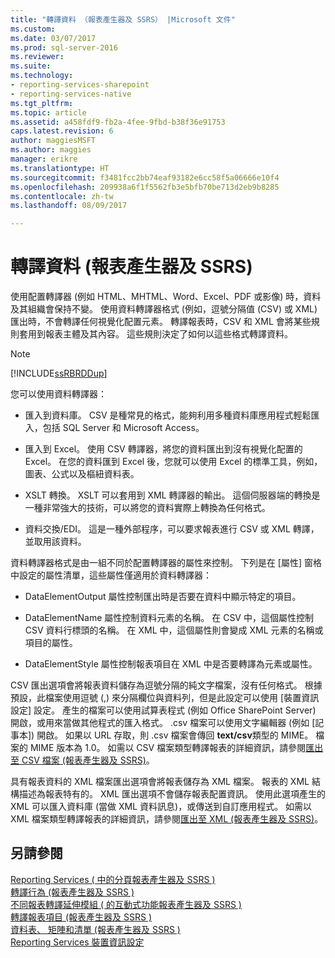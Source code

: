 ```yaml
---
title: "轉譯資料 （報表產生器及 SSRS） |Microsoft 文件"
ms.custom: 
ms.date: 03/07/2017
ms.prod: sql-server-2016
ms.reviewer: 
ms.suite: 
ms.technology:
- reporting-services-sharepoint
- reporting-services-native
ms.tgt_pltfrm: 
ms.topic: article
ms.assetid: a458fdf9-fb2a-4fee-9fbd-b38f36e91753
caps.latest.revision: 6
author: maggiesMSFT
ms.author: maggies
manager: erikre
ms.translationtype: HT
ms.sourcegitcommit: f3481fcc2bb74eaf93182e6cc58f5a06666e10f4
ms.openlocfilehash: 209938a6f1f5562fb3e5bfb70be713d2eb9b8285
ms.contentlocale: zh-tw
ms.lasthandoff: 08/09/2017

---
```

# <a name="rendering-data-report-builder-and-ssrs"></a>轉譯資料 (報表產生器及 SSRS)
  使用配置轉譯器 (例如 HTML、MHTML、Word、Excel、PDF 或影像) 時，資料及其組織會保持不變。 使用資料轉譯器格式 (例如，逗號分隔值 (CSV) 或 XML) 匯出時，不會轉譯任何視覺化配置元素。 轉譯報表時，CSV 和 XML 會將某些規則套用到報表主體及其內容。 這些規則決定了如何以這些格式轉譯資料。  
  
> [!NOTE]  
>  [!INCLUDE[ssRBRDDup](../../includes/ssrbrddup-md.md)]  
  
 您可以使用資料轉譯器：  
  
-   匯入到資料庫。 CSV 是種常見的格式，能夠利用多種資料庫應用程式輕鬆匯入，包括 SQL Server 和 Microsoft Access。  
  
-   匯入到 Excel。 使用 CSV 轉譯器，將您的資料匯出到沒有視覺化配置的 Excel。 在您的資料匯到 Excel 後，您就可以使用 Excel 的標準工具，例如，圖表、公式以及樞紐資料表。  
  
-   XSLT 轉換。 XSLT 可以套用到 XML 轉譯器的輸出。 這個伺服器端的轉換是一種非常強大的技術，可以將您的資料實際上轉換為任何格式。  
  
-   資料交換/EDI。 這是一種外部程序，可以要求報表進行 CSV 或 XML 轉譯，並取用該資料。  
  
 資料轉譯器格式是由一組不同於配置轉譯器的屬性來控制。 下列是在 [屬性] 窗格中設定的屬性清單，這些屬性僅適用於資料轉譯器：  
  
-   DataElementOutput 屬性控制匯出時是否要在資料中顯示特定的項目。  
  
-   DataElementName 屬性控制資料元素的名稱。 在 CSV 中，這個屬性控制 CSV 資料行標頭的名稱。 在 XML 中，這個屬性則會變成 XML 元素的名稱或項目的屬性。  
  
-   DataElementStyle 屬性控制報表項目在 XML 中是否要轉譯為元素或屬性。  
  
 CSV 匯出選項會將報表資料儲存為逗號分隔的純文字檔案，沒有任何格式。 根據預設，此檔案使用逗號 (,) 來分隔欄位與資料列，但是此設定可以使用 [裝置資訊設定] 設定。 產生的檔案可以使用試算表程式 (例如 Office SharePoint Server) 開啟，或用來當做其他程式的匯入格式。 .csv 檔案可以使用文字編輯器 (例如 [記事本]) 開啟。 如果以 URL 存取，則 .csv 檔案會傳回 **text/csv**類型的 MIME。 檔案的 MIME 版本為 1.0。 如需以 CSV 檔案類型轉譯報表的詳細資訊，請參閱[匯出至 CSV 檔案 &#40;報表產生器及 SSRS&#41;](../../reporting-services/report-builder/exporting-to-a-csv-file-report-builder-and-ssrs.md)。  
  
 具有報表資料的 XML 檔案匯出選項會將報表儲存為 XML 檔案。 報表的 XML 結構描述為報表特有的。 XML 匯出選項不會儲存報表配置資訊。 使用此選項產生的 XML 可以匯入資料庫 (當做 XML 資料訊息)，或傳送到自訂應用程式。 如需以 XML 檔案類型轉譯報表的詳細資訊，請參閱[匯出至 XML &#40;報表產生器及 SSRS&#41;](../../reporting-services/report-builder/exporting-to-xml-report-builder-and-ssrs.md)。  
  
## <a name="see-also"></a>另請參閱  
 [Reporting Services &#40; 中的分頁報表產生器及 SSRS &#41;](../../reporting-services/report-design/pagination-in-reporting-services-report-builder-and-ssrs.md)   
 [轉譯行為 &#40;報表產生器及 SSRS &#41;](../../reporting-services/report-design/rendering-behaviors-report-builder-and-ssrs.md)   
 [不同報表轉譯延伸模組 &#40; 的互動式功能報表產生器及 SSRS &#41;](../../reporting-services/report-builder/interactive-functionality-different-report-rendering-extensions.md)   
 [轉譯報表項目 &#40;報表產生器及 SSRS &#41;](../../reporting-services/report-design/rendering-report-items-report-builder-and-ssrs.md)   
 [資料表、 矩陣和清單 &#40;報表產生器及 SSRS &#41;](../../reporting-services/report-design/tables-matrices-and-lists-report-builder-and-ssrs.md)   
 [Reporting Services 裝置資訊設定](http://go.microsoft.com/fwlink/?LinkId=102515)  
  
  
